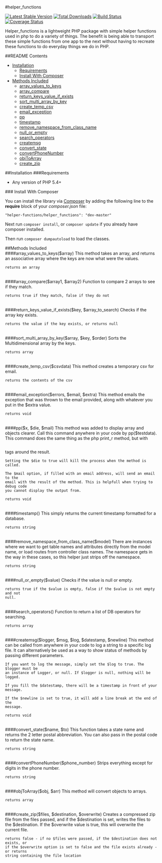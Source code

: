 #helper_functions

[![Latest Stable Version](https://poser.pugx.org/php/helper_functions/v/stable.png)](https://packagist.org/packages/php/helper_functions) [![Total Downloads](https://poser.pugx.org/php/helper_functions/downloads.png)](https://packagist.org/packages/php/helper_functions) [![Build Status](https://travis-ci.org/rjacobsen2012/helper_functions.svg?branch=master)](https://travis-ci.org/rjacobsen2012/helper_functions) [![Coverage Status](https://coveralls.io/repos/rjacobsen2012/helper_functions/badge.png)](https://coveralls.io/r/rjacobsen2012/helper_functions)

Helper_functions is a lightweight PHP package with simple helper functions used in php to do a variety of things. The benefit is being able to transport these simple functions from one app to the next without having to recreate these functions to do everyday things we do in PHP.

##README Contents

* [Installation](#install)
	* [Requirements](#requirements)
	* [Install With Composer](#install-composer)
* [Methods Included](#methods)
	* [array_values_to_keys](#array_values_to_keys)
	* [array_compare](#array_compare)
	* [return_keys_value_if_exists](#return_keys_value_if_exists)
	* [sort_multi_array_by_key](#sort_multi_array_by_key)
	* [create_temp_csv](#create_temp_csv)
	* [email_exception](#email_exception)
	* [pp](#pp)
	* [timestamp](#timestamp)
	* [remove_namespace_from_class_name](#remove_namespace_from_class_name)
	* [null_or_empty](#null_or_empty)
	* [search_operators](#search_operators)
	* [createmsg](#createmsg)
	* [convert_state](#convert_state)
	* [convertPhoneNumber](#convertPhoneNumber)
	* [objToArray](#objToArray)
	* [create_zip](#create_zip)

<a name="install"/>	
##Installation


<a name="requirements"/>
###Requirements

- Any version of PHP 5.4+

<a name="install-composer"/>
### Install With Composer

You can install the library via [Composer](http://getcomposer.org) by adding the following line to the **require** block of your *composer.json* file:

````
"helper-functions/helper_functions": "dev-master"
````

Next run `composer install`, or `composer update` if you already have composer installed.

Then run `composer dumpautoload` to load the classes.

<a name="methods">
##Methods Included
<br>
<a name="array_values_to_keys"/>
####array_values_to_keys($array)
	This method takes an array, and returns an associative array where the keys are 
	now what were the values.

	returns an array
<br>
<a name="array_compare"/>
####array_compare($array1, $array2)
	Function to compare 2 arrays to see if they match.

	returns true if they match, false if they do not
<br>
<a name="return_keys_value_if_exists"/>
####return_keys_value_if_exists($key, $array_to_search)
	Checks if the array key exists.

	returns the value if the key exists, or returns null
<br>
<a name="sort_multi_array_by_key"/>
####sort_multi_array_by_key($array, $key, $order)
	Sorts the Multidimensional array by the keys.

	returns array
<br>
<a name="create_temp_csv"/>
####create_temp_csv($csvdata)
	This method creates a temporary csv for email.

	returns the contents of the csv
<br>
<a name="email_exception"/>
####email_exception($errors, $email, $extra)
	This method emails the exception that was thrown to the email provided, along 
	with whatever you put in the $extra value.

	returns void
<br>
<a name="pp"/>
####pp($x, $die, $mail)
	This method was added to display array and objects clearer. Call this command 
	anywhere in your code by pp($testdata). This command does the same thing as the 
	php print_r method, but with <pre></pre> tags around the result.
	
	Setting the $die to true will kill the process when the method is called.
	
	The $mail option, if filled with an email address, will send an email to the 
	email with the result of the method. This is helpfull when trying to debug code 
	you cannot display the output from.
	
	returns void
<br>
<a name="timestamp"/>
####timestamp()
	This simply returns the current timestamp formatted for a database.

	returns string
<br>
<a name="remove_namespace_from_class_name"/>
####remove_namespace_from_class_name($model)
	There are instances where we want to get table names and attributes directly from 
	the model name, or load routes from controller class names. The namespace gets in 
	the way in these cases, so this helper just strips off the namespace.

	returns string
<br>
<a name="null_or_empty"/>
####null_or_empty($value)
	Checks if the value is null or empty.

	returns true if the $value is empty, false if the $value is not empty and not 
	null.
<br>
<a name="search_operators"/>
####search_operators()
	Function to return a list of DB operators for searching.

	returns array
<br>
<a name="createmsg"/>
####createmsg($logger, $msg, $log, $datestamp, $newline)
	This method can be called from anywhere in your code to log a string to a 
	specific log file. It can alternatively be used as a way to show status of 
	methods by passing different parameters.
	
	If you want to log the message, simply set the $log to true. The $logger must be 
	an instance of Logger, or null. If $logger is null, nothing will be logged.
	
	If you fill the $datestamp, there will be a timestamp in front of your message.
	
	If the $newline is set to true, it will add a line break at the end of the 
	message.

	returns void
<br>
<a name="convert_state"/>
####convert_state($name, $to)
	This function takes a state name and returns the 2 letter postal abbreviation. 
	You can also pass in the postal code to return the state name.

	returns string
<br>
<a name="convertPhoneNumber"/>
####convertPhoneNumber($phone_number)
	Strips everything except for digits in the phone number.

	returns string
<br>
<a name="objToArray"/>
####objToArray($obj, $arr)
	This method will convert objects to arrays.

	returns array
<br>
<a name="create_zip"/>
####create_zip($files, $destination, $overwrite)
	Creates a compressed zip file from the files passed, and if the $destination is 
	set, writes the files to the $destination. If the $overwrite value is true, this 
	will overwrite the current file.

	returns false - if no $files were passed, if the $destination does not exists, or 
	if the $overwrite option is set to false and the file exists already - or returns 
	string containing the file location	
